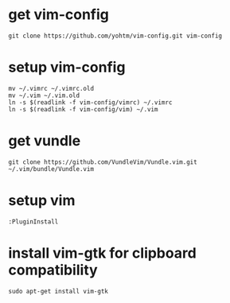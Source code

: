 # get vim-config
```
git clone https://github.com/yohtm/vim-config.git vim-config
```

# setup vim-config
```
mv ~/.vimrc ~/.vimrc.old
mv ~/.vim ~/.vim.old
ln -s $(readlink -f vim-config/vimrc) ~/.vimrc
ln -s $(readlink -f vim-config/vim) ~/.vim
```

# get vundle
```
git clone https://github.com/VundleVim/Vundle.vim.git ~/.vim/bundle/Vundle.vim
```

# setup vim
```
:PluginInstall
```

# install vim-gtk for clipboard compatibility
```
sudo apt-get install vim-gtk
```
